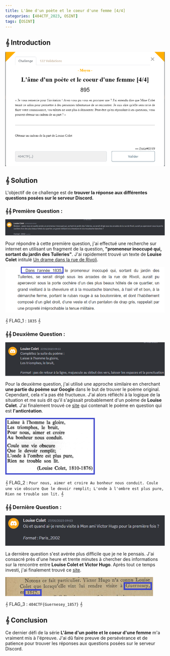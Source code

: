 ```yaml
---
title: L'âme d'un poète et le coeur d'une femme [4/4]
categories: [404CTF_2023, OSINT]
tags: [OSINT]
---
```


## 𝄞 Introduction

![Intro](/assets/images/404CTF_2023/OSINT/L'ame_d'un_poete_et_le_coeur_d'une_femme_parti_4/intro.png)


## 𝄞 Solution

L'objectif de ce challenge est de **trouver la réponse aux différentes questions posées sur le serveur Discord.**

### 𝄞𝄞 Première Question : 

![Question_1](/assets/images/404CTF_2023/OSINT/L'ame_d'un_poete_et_le_coeur_d'une_femme_parti_4/1.png)

Pour répondre à cette première question, j'ai effectué une recherche sur internet en utilisant un fragment de la question, **"promeneur inoccupé qui, sortant du jardin des Tuileries"**. J'ai rapidement trouvé un texte de **Louise Colet** intitulé [Un drame dans la rue de Rivoli](https://fr.wikisource.org/wiki/Un_drame_dans_la_rue_de_Rivoli/1).

![Flag1](/assets/images/404CTF_2023/OSINT/L'ame_d'un_poete_et_le_coeur_d'une_femme_parti_4/flag1.png)

𝄞 FLAG_1 : `1835` 𝄞

### 𝄞𝄞 Deuxième Question : 

![Question_2](/assets/images/404CTF_2023/OSINT/L'ame_d'un_poete_et_le_coeur_d'une_femme_parti_4/2.png)

Pour la deuxième question, j'ai utilisé une approche similaire en cherchant **une partie du poème sur Google** dans le but de trouver le poème original. Cependant, cela n'a pas été fructueux. J'ai alors réfléchi à la logique de la situation et me suis dit qu'il s'agissait probablement d'un poème de **Louise Colet**. J'ai finalement trouvé ce [site](https://www.persee.fr/doc/grif_0770-6081_1975_num_7_1_1458) qui contenait le poème en question qui est **l'anticréation**.

![Flag_2](/assets/images/404CTF_2023/OSINT/L'ame_d'un_poete_et_le_coeur_d'une_femme_parti_4/flag2.png)

𝄞 FLAG_2 : `Pour nous, aimer et croire Au bonheur nous conduit. Coule une vie obscure Que le devoir remplit; L'onde à l'ombre est plus pure, Rien ne trouble son lit.` 𝄞


### 𝄞𝄞 Dernière Question :

![Question_3](/assets/images/404CTF_2023/OSINT/L'ame_d'un_poete_et_le_coeur_d'une_femme_parti_4/3.png)

La dernière question s'est avérée plus difficile que je ne le pensais. J'ai consacré près d'une heure et trente minutes à chercher des informations sur la rencontre entre **Louise Colet et Victor Hugo**. Après tout ce temps investi, j'ai finalement trouvé ce [site](https://gallica.bnf.fr/ark:/12148/bpt6k8572147/f7.item).


![Flag_3](/assets/images/404CTF_2023/OSINT/L'ame_d'un_poete_et_le_coeur_d'une_femme_parti_4/flag3.png)

𝄞 FLAG_3 : `404CTF{Guernesey_1857}` 𝄞

## 𝄞 Conclusion
Ce dernier défi de la série **L'âme d'un poète et le coeur d'une femme** m'a vraiment mis à l'épreuve. J'ai dû faire preuve de persévérance et de patience pour trouver les réponses aux questions posées sur le serveur Discord.
























